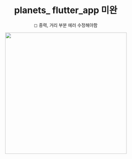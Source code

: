 <div align="center">

# planets_ flutter_app 미완
◻︎ 중력, 거리 부분 에러 수정해야함

<img width="387" alt="" src="https://user-images.githubusercontent.com/55340876/75365490-97361f00-5900-11ea-9815-fac60a4dda95.gif">

</div>
